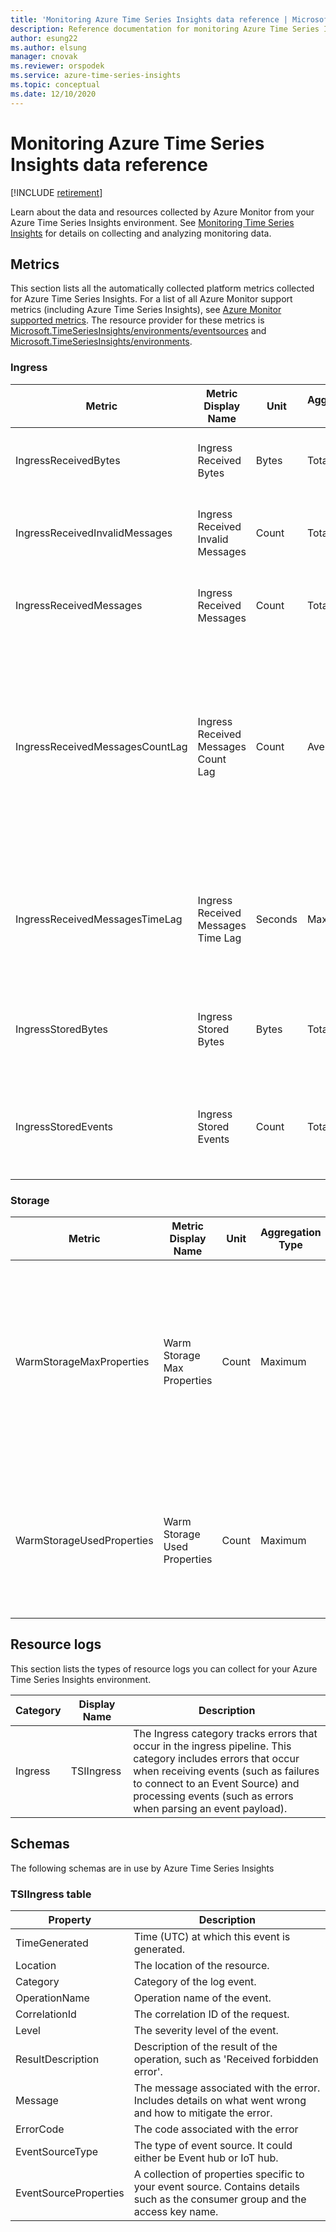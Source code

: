 ```yaml
---
title: 'Monitoring Azure Time Series Insights data reference | Microsoft Docs'
description: Reference documentation for monitoring Azure Time Series Insights.
author: esung22
ms.author: elsung
manager: cnovak
ms.reviewer: orspodek
ms.service: azure-time-series-insights
ms.topic: conceptual
ms.date: 12/10/2020
---
```


# Monitoring Azure Time Series Insights data reference

[!INCLUDE [retirement](../../includes/tsi-retirement.md)]

Learn about the data and resources collected by Azure Monitor from your Azure Time Series Insights environment. See [Monitoring Time Series Insights]( ./how-to-monitor-tsi.md) for details on collecting and analyzing monitoring data.

## Metrics

This section lists all the automatically collected platform metrics collected for Azure Time Series Insights. For a list of all Azure Monitor support metrics (including Azure Time Series Insights), see [Azure Monitor supported metrics](/azure/azure-monitor/essentials/metrics-supported).
The resource provider for these metrics is [Microsoft.TimeSeriesInsights/environments/eventsources](/azure/azure-monitor/essentials/metrics-supported#microsofttimeseriesinsightsenvironmentseventsources) and [Microsoft.TimeSeriesInsights/environments](/azure/azure-monitor/essentials/metrics-supported#microsofttimeseriesinsightsenvironments).

### Ingress

|Metric|Metric Display Name|Unit|Aggregation Type|Description|
|---|---|---|---|---|
|IngressReceivedBytes|Ingress Received Bytes|Bytes|Total|Count of bytes read from the event source|
|IngressReceivedInvalidMessages|Ingress Received Invalid Messages|Count|Total|Count of invalid messages read from the event source|
|IngressReceivedMessages|Ingress Received Messages|Count|Total|Count of messages read from the event source|
|IngressReceivedMessagesCountLag|Ingress Received Messages Count Lag|Count|Average|Difference between the sequence number of last enqueued message in the event source partition and sequence number of messages being processed in Ingress|
|IngressReceivedMessagesTimeLag|Ingress Received Messages Time Lag|Seconds|Maximum|Difference between the time that the message is enqueued in the event source and the time it is processed in Ingress|
|IngressStoredBytes|Ingress Stored Bytes|Bytes|Total|Total size of events successfully processed and available for query|
|IngressStoredEvents|Ingress Stored Events|Count|Total|Count of flattened events successfully processed and available for query|

### Storage

|Metric|Metric Display Name|Unit|Aggregation Type|Description|
|---|---|---|---|---|
|WarmStorageMaxProperties|Warm Storage Max Properties|Count|Maximum|Maximum number of properties used allowed by the environment for S1/S2 SKU and maximum number of properties allowed by Warm Store for PAYG SKU|
|WarmStorageUsedProperties|Warm Storage Used Properties |Count|Maximum|Number of properties used by the environment for S1/S2 SKU and number of properties used by Warm Store for PAYG SKU|

## Resource logs

This section lists the types of resource logs you can collect for your Azure Time Series Insights environment.

| Category | Display Name | Description |
|----- |----- |----- |
| Ingress | TSIIngress | The Ingress category tracks errors that occur in the ingress pipeline. This category includes errors that occur when receiving events (such as failures to connect to an Event Source) and processing events (such as errors when parsing an event payload). |

## Schemas

The following schemas are in use by Azure Time Series Insights

### TSIIngress table

| Property | Description |
|----- |----- |
| TimeGenerated | Time (UTC) at which this event is generated. |
| Location | The location of the resource. |
| Category | Category of the log event. |
| OperationName | Operation name of the event. |
| CorrelationId | The correlation ID of the request. |
| Level | The severity level of the event. |
| ResultDescription | Description of the result of the operation, such as 'Received forbidden error'. |
| Message | The message associated with the error. Includes details on what went wrong and how to mitigate the error. |
| ErrorCode | The code associated with the error |
| EventSourceType | The type of event source. It could either be Event hub or IoT hub. |
| EventSourceProperties | A collection of properties specific to your event source. Contains details such as the consumer group and the access key name. |
